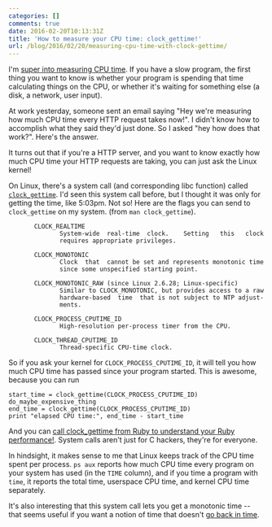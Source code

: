 ```yaml
---
categories: []
comments: true
date: 2016-02-20T10:13:31Z
title: 'How to measure your CPU time: clock_gettime!'
url: /blog/2016/02/20/measuring-cpu-time-with-clock-gettime/
---
```


I'm [super into measuring CPU time](/blog/2016/02/07/cpu-load-averages/). If you have a slow program, the first thing you want to know is whether your program is spending that time calculating things on the CPU, or whether it's waiting for something else (a disk, a network, user input).

At work yesterday, someone sent an email saying "Hey we're measuring how much CPU time every HTTP request takes now!". I didn't know how to accomplish what they said they'd just done. So I asked "hey how does that work?". Here's the answer.

It turns out that if you're a HTTP server, and you want to know exactly how much CPU time your HTTP requests are taking, you can just ask the Linux kernel!

On Linux, there's a system call (and corresponding libc function) called [`clock_gettime`](http://linux.die.net/man/3/clock_gettime). I'd seen this system call before, but I thought it was only for getting the time, like 5:03pm. Not so! Here are the flags you can send to `clock_gettime` on my system. (from `man clock_gettime`).

```
       CLOCK_REALTIME
              System-wide  real-time  clock.    Setting   this   clock
              requires appropriate privileges.

       CLOCK_MONOTONIC
              Clock  that  cannot be set and represents monotonic time
              since some unspecified starting point.

       CLOCK_MONOTONIC_RAW (since Linux 2.6.28; Linux-specific)
              Similar to CLOCK_MONOTONIC, but provides access to a raw
              hardware-based  time  that is not subject to NTP adjust‐
              ments.

       CLOCK_PROCESS_CPUTIME_ID
              High-resolution per-process timer from the CPU.

       CLOCK_THREAD_CPUTIME_ID
              Thread-specific CPU-time clock.
```

So if you ask your kernel for `CLOCK_PROCESS_CPUTIME_ID`, it will tell you how much CPU time has passed since your program started. This is awesome, because you can run

```
start_time = clock_gettime(CLOCK_PROCESS_CPUTIME_ID)
do_maybe_expensive_thing
end_time = clock_gettime(CLOCK_PROCESS_CPUTIME_ID)
print "elapsed CPU time:", end_time - start_time
```

And you can [call clock_gettime from Ruby to understand your Ruby performance!](http://tmm1.net/ruby21-process-clock_gettime/). System calls aren't just for C hackers, they're for everyone.

In hindsight, it makes sense to me that Linux keeps track of the CPU time spent
per process. `ps aux` reports how much CPU time every program on your system has
used (in the `TIME` column), and if you time a program with `time`, it reports
the total time, userspace CPU time, and kernel CPU time separately.

It's also interesting that this system call lets you get a monotonic time -- that seems useful if you want a notion of time that doesn't [go back in time](http://jvns.ca/blog/2016/02/09/til-clock-skew-exists/).
